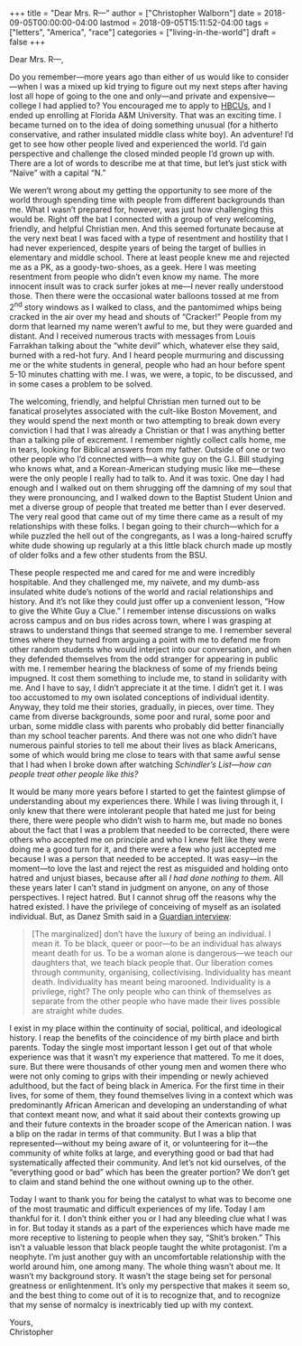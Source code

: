 +++
title = "Dear Mrs. R—"
author = ["Christopher Walborn"]
date = 2018-09-05T00:00:00-04:00
lastmod = 2018-09-05T15:11:52-04:00
tags = ["letters", "America", "race"]
categories = ["living-in-the-world"]
draft = false
+++

Dear Mrs. R—,

Do you remember—more years ago than either of us would like to consider—when I was a mixed up kid trying to figure out my next steps after having lost all hope of going to the one and only—and private and expensive—college I had applied to? You encouraged me to apply to [HBCUs](https://en.wikipedia.org/wiki/Historically%5Fblack%5Fcolleges%5Fand%5Funiversities), and I ended up enrolling at Florida A&M University. That was an exciting time. I became turned on to the idea of doing something unusual (for a hitherto conservative, and rather insulated middle class white boy). An adventure! I&rsquo;d get to see how other people lived and experienced the world. I&rsquo;d gain perspective and challenge the closed minded people I&rsquo;d grown up with. There are a lot of words to describe me at that time, but let&rsquo;s just stick with &ldquo;Naïve&rdquo; with a capital &ldquo;N.&rdquo; <!--more-->

We weren&rsquo;t wrong about my getting the opportunity to see more of the world through spending time with people from different backgrounds than me. What I wasn&rsquo;t prepared for, however, was just how challenging this would be. Right off the bat I connected with a group of very welcoming, friendly, and helpful Christian men. And this seemed fortunate because at the very next beat I was faced with a type of resentment and hostility that I had never experienced, despite years of being the target of bullies in elementary and middle school. There at least people knew me and rejected me as a PK, as a goody-two-shoes, as a geek. Here I was meeting resentment from people who didn&rsquo;t even know my name. The more innocent insult was to crack surfer jokes at me—I never really understood those. Then there were the occasional water balloons tossed at me from 2<sup>nd</sup> story windows as I walked to class, and the pantomimed whips being cracked in the air over my head and shouts of &ldquo;Cracker!&rdquo; People from my dorm that learned my name weren&rsquo;t awful to me, but they were guarded and distant. And I received numerous tracts with messages from Louis Farrakhan talking about the &ldquo;white devil&rdquo; which, whatever else they said, burned with a red-hot fury. And I heard people murmuring and discussing me or the white students in general, people who had an hour before spent 5-10 minutes chatting with me. I was, we were, a topic, to be discussed, and in some cases a problem to be solved.

The welcoming, friendly, and helpful Christian men turned out to be fanatical proselytes associated with the cult-like Boston Movement, and they would spend the next month or two attempting to break down every conviction I had that I was already a Christian or that I was anything better than a talking pile of excrement. I remember nightly collect calls home, me in tears, looking for Biblical answers from my father. Outside of one or two other people who I&rsquo;d connected with—a white guy on the G.I. Bill studying who knows what, and a Korean-American studying music like me—these were the only people I really had to talk to. And it was toxic. One day I had enough and I walked out on them shrugging off the damning of my soul that they were pronouncing, and I walked down to the Baptist Student Union and met a diverse group of people that treated me better than I ever deserved. The very real good that came out of my time there came as a result of my relationships with these folks. I began going to their church—which for a while puzzled the hell out of the congregants, as I was a long-haired scruffy white dude showing up regularly at a this little black church made up mostly of older folks and a few other students from the BSU.

These people respected me and cared for me and were incredibly hospitable. And they challenged me, my naïvete, and my dumb-ass insulated white dude&rsquo;s notions of the world and racial relationships and history. And it&rsquo;s not like they could just offer up a convenient lesson, &ldquo;How to give the White Guy a Clue.&rdquo; I remember intense discussions on walks across campus and on bus rides across town, where I was grasping at straws to understand things that seemed strange to me. I remember several times where they turned from arguing a point with me to defend me from other random students who would interject into our conversation, and when they defended themselves from the odd stranger for appearing in public with me.  I remember hearing the blackness of some of my friends being impugned. It cost them something to include me, to stand in solidarity with me. And I have to say, I didn&rsquo;t appreciate it at the time. I didn&rsquo;t get it. I was too accustomed to my own isolated conceptions of individual identity. Anyway, they told me their stories, gradually, in pieces, over time. They came from diverse backgrounds, some poor and rural, some poor and urban, some middle class with parents who probably did better financially than my school teacher parents. And there was not one who didn&rsquo;t have numerous painful stories to tell me about their lives as black Americans, some of which would bring me close to tears with that same awful sense that I had when I broke down after watching _Schindler&rsquo;s List—how can people treat other people like this?_

It would be many more years before I started to get the faintest glimpse of understanding about my experiences there. While I was living through it, I only knew that there were intolerant people that hated me just for being there, there were people who didn&rsquo;t wish to harm me, but made no bones about the fact that I was a problem that needed to be corrected, there were others who accepted me on principle and who I knew felt like they were doing me a good turn for it, and there were a few who just accepted me because I was a person that needed to be accepted. It was easy—in the moment—to love the last and reject the rest as misguided and holding onto hatred and unjust biases, because after all _I had done nothing to them._ All these years later I can&rsquo;t stand in judgment on anyone, on any of those perspectives. I reject hatred. But I cannot shrug off the reasons why the hatred existed. I have the privilege of conceiving of myself as an isolated individual. But, as Danez Smith said in a [Guardian interview](https://www.theguardian.com/books/2018/jan/28/danez-smith-interview-poetry-dont-call-us-dead-dear-white-america):

> [The marginalized] don’t have the luxury of being an individual. I mean it. To be black, queer or poor—to be an individual has always meant death for us. To be a woman alone is dangerous—we teach our daughters that, we teach black people that. Our liberation comes through community, organising, collectivising. Individuality has meant death. Individuality has meant being marooned. Individuality is a privilege, right? The only people who can think of themselves as separate from the other people who have made their lives possible are straight white dudes.

I exist in my place within the continuity of social, political, and ideological history. I reap the benefits of the coincidence of my birth place and birth parents. Today the single most important lesson I get out of that whole experience was that it wasn&rsquo;t my experience that mattered. To me it does, sure. But there were thousands of other young men and women there who were not only coming to grips with their impending or newly achieved adulthood, but the fact of being black in America. For the first time in their lives, for some of them, they found themselves living in a context which was predominantly African American and developing an understanding of what that context meant now, and what it said about their contexts growing up and their future contexts in the broader scope of the American nation. I was a blip on the radar in terms of that community. But I was a blip that represented—without my being aware of it, or volunteering for it—the community of white folks at large, and everything good or bad that had systematically affected their community. And let&rsquo;s not kid ourselves, of the &ldquo;everything good or bad&rdquo; which has been the greater portion? We don&rsquo;t get to claim and stand behind the one without owning up to the other.

Today I want to thank you for being the catalyst to what was to become one of the most traumatic and difficult experiences of my life. Today I am thankful for it. I don&rsquo;t think either you or I had any bleeding clue what I was in for. But today it stands as a part of the experiences which have made me more receptive to listening to people when they say, &ldquo;Shit&rsquo;s broken.&rdquo; This isn&rsquo;t a valuable lesson that black people taught the white protagonist. I&rsquo;m a neophyte. I&rsquo;m just another guy with an uncomfortable relationship with the world around him, one among many. The whole thing wasn&rsquo;t about me. It wasn&rsquo;t my background story. It wasn&rsquo;t the stage being set for personal greatness or enlightenment. It&rsquo;s only my perspective that makes it seem so, and the best thing to come out of it is to recognize that, and to recognize that my sense of normalcy is inextricably tied up with my context.

Yours, <br />
Christopher
